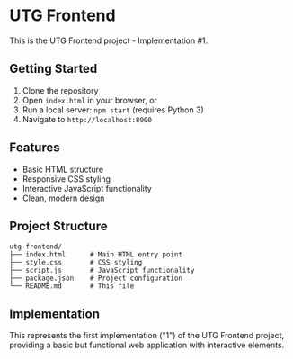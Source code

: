 # UTG Frontend

This is the UTG Frontend project - Implementation #1.

## Getting Started

1. Clone the repository
2. Open `index.html` in your browser, or
3. Run a local server: `npm start` (requires Python 3)
4. Navigate to `http://localhost:8000`

## Features

- Basic HTML structure
- Responsive CSS styling
- Interactive JavaScript functionality
- Clean, modern design

## Project Structure

```
utg-frontend/
├── index.html      # Main HTML entry point
├── style.css       # CSS styling
├── script.js       # JavaScript functionality
├── package.json    # Project configuration
└── README.md       # This file
```

## Implementation

This represents the first implementation ("1") of the UTG Frontend project, providing a basic but functional web application with interactive elements.